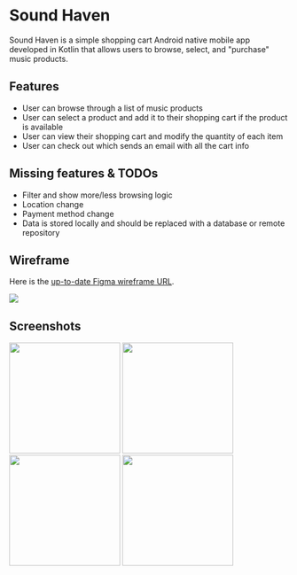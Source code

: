 # Sound Haven
Sound Haven is a simple shopping cart Android native mobile app developed in Kotlin that allows users to browse, select, and "purchase" music products.

## Features
* User can browse through a list of music products
* User can select a product and add it to their shopping cart if the product is available
* User can view their shopping cart and modify the quantity of each item
* User can check out which sends an email with all the cart info

## Missing features & TODOs
* Filter and show more/less browsing logic
* Location change
* Payment method change
* Data is stored locally and should be replaced with a database or remote repository

## Wireframe
Here is the [up-to-date Figma wireframe URL](https://www.figma.com/file/P5deODfDUy6MyH5rohV0SJ/SoundHeaven?type=design&node-id=427%3A7244&mode=design&t=CVwDaoiFVAIMYrpd-1).

<img src="https://i.imgur.com/UjIlaVt.png">

## Screenshots
<img src="https://i.imgur.com/o4MUrTM.png" width="200"> <img src="https://i.imgur.com/iuHTARt.png" width="200">
<img src="https://i.imgur.com/ouXY7xc.png" width="200"> <img src="https://i.imgur.com/K54ozJ2.png" width="200">
